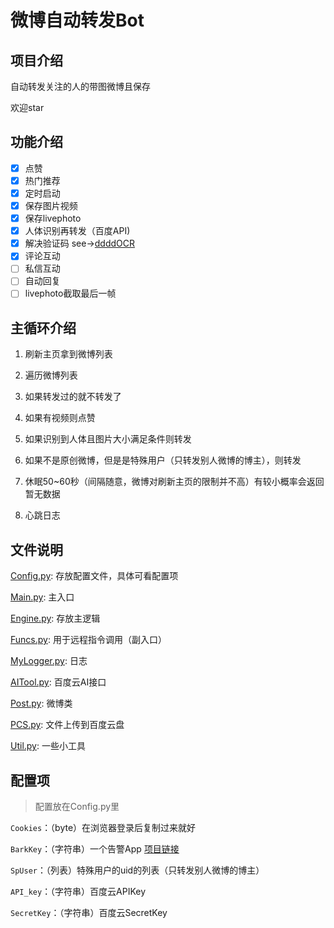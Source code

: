 # 微博自动转发Bot

## 项目介绍

自动转发关注的人的带图微博且保存

欢迎star

## 功能介绍

- [x] 点赞
- [x] 热门推荐
- [x] 定时启动
- [x] 保存图片视频
- [x] 保存livephoto
- [x] 人体识别再转发（百度API)
- [x] 解决验证码 see->[ddddOCR](https://github.com/sml2h3/ddddocr)
- [x] 评论互动
- [ ] 私信互动
- [ ] 自动回复
- [ ] livephoto截取最后一帧

## 主循环介绍

1. 刷新主页拿到微博列表

2. 遍历微博列表

3. 如果转发过的就不转发了

4. 如果有视频则点赞

5. 如果识别到人体且图片大小满足条件则转发

6. 如果不是原创微博，但是是特殊用户（只转发别人微博的博主），则转发

7. 休眠50~60秒（间隔随意，微博对刷新主页的限制并不高）有较小概率会返回 暂无数据

8. 心跳日志

## 文件说明

[Config.py](https://github.com/MerlinCN/WeiboWatchdog/blob/master/Src/Config.py): 存放配置文件，具体可看配置项

[Main.py](https://github.com/MerlinCN/WeiboWatchdog/blob/master/Src/Main.py): 主入口

[Engine.py](https://github.com/MerlinCN/WeiboWatchdog/blob/master/Src/Engine.py): 存放主逻辑

[Funcs.py](https://github.com/MerlinCN/WeiboWatchdog/blob/master/Src/Funcs.py): 用于远程指令调用（副入口）

[MyLogger.py](https://github.com/MerlinCN/WeiboWatchdog/blob/master/Src/MyLogger.py): 日志

[AITool.py](https://github.com/MerlinCN/WeiboWatchdog/blob/master/Src/AITool.py): 百度云AI接口

[Post.py](https://github.com/MerlinCN/WeiboWatchdog/blob/master/Src/Post.py): 微博类

[PCS.py](https://github.com/MerlinCN/WeiboWatchdog/blob/master/Src/PCS.py): 文件上传到百度云盘

[Util.py](https://github.com/MerlinCN/WeiboWatchdog/blob/master/Src/Util.py): 一些小工具

## 配置项

> 配置放在Config.py里

`Cookies`：（byte）在浏览器登录后复制过来就好

`BarkKey`：（字符串）一个告警App [项目链接](https://github.com/Finb/Bark)

`SpUser`：（列表）特殊用户的uid的列表（只转发别人微博的博主）

`API_key`：（字符串）百度云APIKey

`SecretKey`：（字符串）百度云SecretKey

